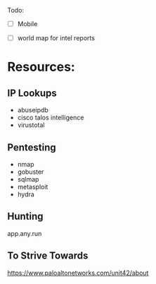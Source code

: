 

Todo:

- [ ] Mobile

- [ ] world map for intel reports


# Resources:

## IP Lookups
- abuseipdb
- cisco talos intelligence
- virustotal

## Pentesting
- nmap
- gobuster
- sqlmap
- metasploit
- hydra

## Hunting
app.any.run

## To Strive Towards
https://www.paloaltonetworks.com/unit42/about
